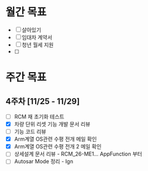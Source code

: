# 월간 목표
- [ ] 살아있기
- [ ] 임대차 계약서
- [ ] 청년 월세 지원
- [ ] 


# 주간 목표
## 4주차 [11/25 - 11/29]
- [ ] RCM 재 초기화 테스트
- [x] 차량 단위 리셋 기능 개발 문서 리뷰
- [ ] 기능 코드 리뷰
- [x] Arm계열 OS관련 수평 전개 메일 확인
- [x] Arm계열 OS관련 수평 전개 2 메일 확인
- [ ] 상세설계 문서 리뷰 - RCM_26-ME1...
      AppFunction 부터 
- [ ] Autosar Mode 정리 - Ign